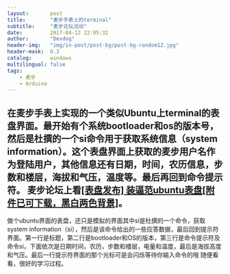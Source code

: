 ```yaml
---
layout:       post
title:        "麦步手表上的terminal"
subtitle:     "麦步论坛活动"
date:         2017-04-12 22:05:32
author:       "Devdog"
header-img:   "img/in-post/post-bg/post-bg-random12.jpg"
header-mask:  0.3
catalog:      windows
multilingual: false
tags:
    - 麦步
    - Arduino
---
```



在麦步手表上实现的一个类似Ubuntu上terminal的表盘界面。最开始有个系统bootloader和os的版本号，然后是杜撰的一个si命令用于获取系统信息（system information）。这个表盘界面上获取的麦步用户名作为登陆用户，其他信息还有日期，时间，农历信息，步数和楼层，海拔和气压，温度等。最后再回到命令提示符。
麦步论坛上看[[表盘发布] 装逼范ubuntu表盘[附件已可下载，黑白两色背景]](http://bbs.maibu.cc/forum.php?mod=viewthread&tid=1382&highlight=ubuntu)。
---
做个ubuntu界面的表盘，还只是模拟的界面其中si是杜撰的一个命令，获取system information（si），然后是该命令给出的一些应答数据，最后回到提示符界面。第一行是标题，第二行是bootloader和OS的版本，第三行是命令提示符及命令si，下面依次是日期时间，农历，步数和楼层，电量和温度，最后是海拔高度和气压。最后一行提示符界面的那个光标可是会闪烁等待你输入命令的哦
随便看看，很好的学习过程。


